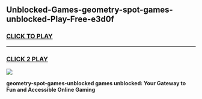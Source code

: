 
## Unblocked-Games-geometry-spot-games-unblocked-Play-Free-e3d0f
<h3>
<a href="https://premium76.site?title=geometry-spot-games-unblocked&ref=18A1">CLICK TO PLAY</a></h3>
<hr>

<h3>
<a href="https://premium76.site?title=geometry-spot-games-unblocked&ref=18A1">CLICK 2 PLAY</a>
  
</h3>

<a href="https://premium76.site?title=geometry-spot-games-unblocked&ref=18A1"><img src="https://clearcache.store/games.png"></a>


**geometry-spot-games-unblocked games unblocked: Your Gateway to Fun and Accessible Online Gaming**
